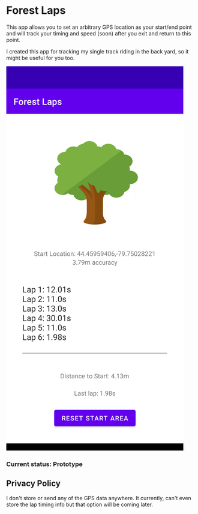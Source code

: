 # Forest Laps

This app allows you to set an arbitrary GPS location as your start/end point and will
track your timing and speed (soon) after you exit and return to this point.

I created this app for tracking my single track riding in the back yard, so it might be useful
for you too.

![Screenshot](img/forestlaps.png?raw=true "Screenshot")

### Current status: Prototype

## Privacy Policy

I don't store or send any of the GPS data anywhere.  It currently, can't even store the lap
timing info but that option will be coming later.